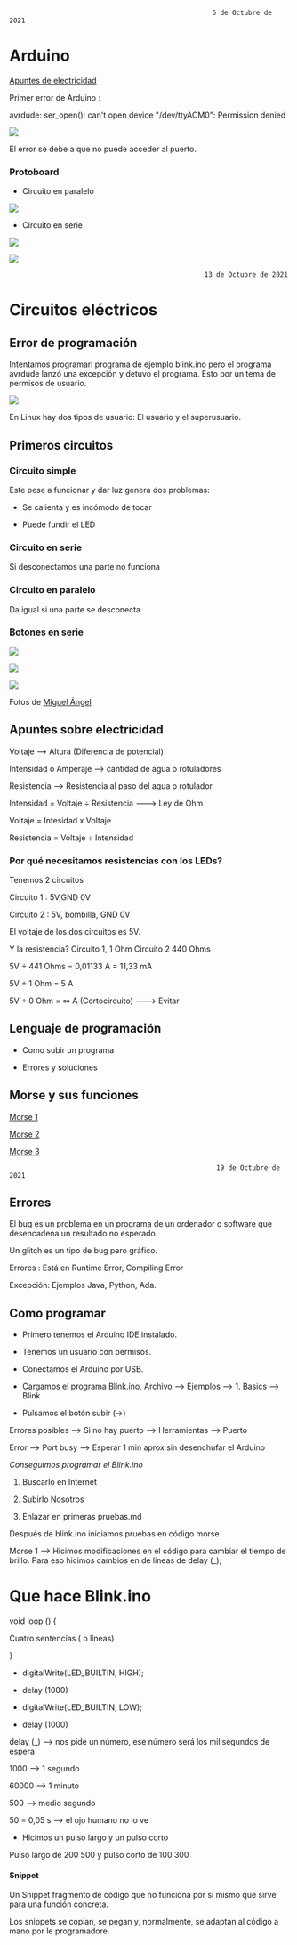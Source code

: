 
                                                       6 de Octubre de 2021
                                                                
# Arduino

[Apuntes de electricidad](#apuntes-sobre-electricidad)

Primer error de Arduino :

avrdude: ser_open(): can't open device "/dev/ttyACM0": Permission denied

![](https://github.com/Tabrih/Arduino/blob/main/Error%20arduino%201.png)


El error se debe a que no puede acceder al puerto.

### Protoboard 

- Circuito en paralelo

![](https://github.com/Tabrih/Arduino/blob/main/IMG_20211006_123213.jpg)



- Circuito en serie


![](https://github.com/Tabrih/Arduino/blob/main/IMG_20211006_124850.jpg)


![](https://github.com/Tabrih/Arduino/blob/main/IMG_20211006_133654.jpg)



                                                     13 de Octubre de 2021
                                                     
# Circuitos eléctricos

## Error de programación

Intentamos programarl programa de ejemplo blink.ino pero el programa avrdude lanzó una excepción y detuvo el programa. Esto por un tema de permisos de usuario.

![](https://github.com/Tabrih/Arduino/blob/main/Error%20arduino%201.png)



En Linux hay dos tipos de usuario: El usuario y el superusuario.


## Primeros circuitos

### Circuito simple

Este pese a funcionar y dar luz genera dos problemas: 

- Se calienta y es incómodo de tocar

- Puede fundir el LED

### Circuito en serie

Si desconectamos una parte no funciona

### Circuito en paralelo

Da igual si una parte se desconecta
 
### Botones en serie 

![](https://github.com/Tabrih/Arduino/blob/main/IMG_20211006_135736.jpg)



![](https://github.com/Tabrih/Arduino/blob/main/IMG_20211006_135739.jpg)



![](https://github.com/Tabrih/Arduino/blob/main/IMG_20211006_135745.jpg)

Fotos de [Miguel Ángel](https://github.com/miguelamgel1107)

## Apuntes sobre electricidad

Voltaje --> Altura (Diferencia de potencial)

Intensidad o Amperaje --> cantidad de agua o rotuladores

Resistencia --> Resistencia al paso del agua o rotulador

Intensidad = Voltaje ÷ Resistencia ---> Ley de Ohm

Voltaje = Intesidad x Voltaje 

Resistencia = Voltaje ÷ Intensidad

### Por qué necesitamos resistencias con los LEDs?

Tenemos 2 circuitos 

Circuito 1 : 5V,GND 0V

Circuito 2 : 5V, bombilla, GND 0V

El voltaje de los dos circuitos es 5V.

Y la resistencia? Circuito 1, 1 Ohm Circuito 2 440 Ohms

5V ÷ 441 Ohms = 0,01133 A = 11,33 mA

5V ÷ 1 Ohm = 5 A 

5V ÷ 0 Ohm = ∞ A (Cortocircuito) ---> Evitar

## Lenguaje de programación

- Como subir un programa 

- Errores y soluciones

## Morse y sus funciones

[Morse 1](https://github.com/Tabrih/Arduino/blob/main/Morse_1.ino)

[Morse 2](https://github.com/Tabrih/Arduino/blob/main/Morse_2.ino)

[Morse 3](https://github.com/Tabrih/Arduino/blob/main/Morse_3.ino)


                                                        19 de Octubre de 2021


## Errores

El bug es un problema en un programa de un ordenador o software que desencadena un resultado no esperado.

Un glitch es un tipo de bug pero gráfico.

Errores : Está en Runtime Error, Compiling Error

Excepción: Ejemplos Java, Python, Ada.

## Como programar

- Primero tenemos el Arduino IDE instalado.

- Tenemos un usuario con permisos.

- Conectamos el Arduino por USB.

- Cargamos el programa Blink.ino, Archivo --> Ejemplos --> 1. Basics --> Blink

- Pulsamos el botón subir (->) 
 
 Errores posibles --> Si no hay puerto --> Herramientas --> Puerto
 
 Error --> Port busy --> Esperar 1 min aprox sin desenchufar el Arduino
 
 *Conseguimos programar el Blink.ino*
 
 1. Buscarlo en Internet
 
 2. Subirlo Nosotros

 3. Enlazar en primeras pruebas.md

Después de blink.ino iniciamos pruebas en código morse

Morse 1 --> Hicimos modificaciones en el código para cambiar el tiempo de brillo. Para eso hicimos cambios en de lineas de delay (_);

# Que hace Blink.ino

void loop () {

Cuatro sentencias ( o líneas)

}

- digitalWrite(LED_BUILTIN, HIGH);

- delay (1000)

- digitalWrite(LED_BUILTIN, LOW);

- delay (1000)

delay (_) --> nos pide un número, ese número será los milisegundos de espera

1000 --> 1 segundo

60000 --> 1 minuto

500 --> medio segundo

50 = 0,05 s --> el ojo humano no lo ve

- Hicimos un pulso largo y un pulso corto

Pulso largo de 200 500 y pulso corto de 100 300

#### Snippet

Un Snippet fragmento de código que no funciona por sí mismo que sirve para una función concreta.

Los snippets se copian, se pegan y, normalmente, se adaptan al código a mano por le programadore.
